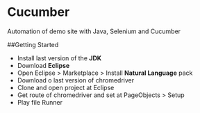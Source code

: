 # Cucumber

Automation of demo site with Java, Selenium and Cucumber

##Getting Started

* Install last version of the __JDK__ <br>
* Download __Eclipse__ <br>
* Open Eclipse > Marketplace > Install __Natural Language__ pack <br>
* Download o last version of chromedriver
* Clone and open project at Eclipse<br>
* Get route of chromedriver and set at PageObjects > Setup
* Play file Runner
